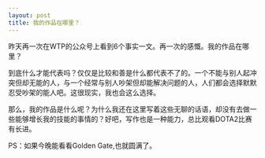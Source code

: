 ```yaml
---
layout: post
title: 我的作品在哪里？
---
```


昨天再一次在WTP的公众号上看到6个事实一文。再一次的感慨。我的作品在哪里？

到底什么才能代表吗？仅仅是比较和善是什么都代表不了的。一个不能与别人起冲突但却无能的人，与一个经常与别人吵架但却能解决问题的人，人们都会选择默默忍受吵架的能人吧。这很现实，我也会这么选择。

那么，我的作品是什么呢？为什么我还在这里写着这些无聊的话语，却没有去做一些能够增长我的技能的事情的？好吧，写作也是一种能力，总比观看DOTA2比赛有长进。

PS：如果今晚能看看Golden Gate,也就圆满了。
